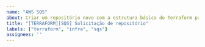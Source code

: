 ```yaml
---
name: "AWS SQS"
about: Criar um repositório novo com a estrutura básica do Terraform para um AWS SQS
title: "[TERRAFORM][SQS] Solicitação de repositório"
labels: ["terraform", "infra", "sqs"]
assignees: ''
---
```

